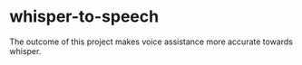 # whisper-to-speech
The outcome of this project makes voice assistance more accurate towards whisper. 
